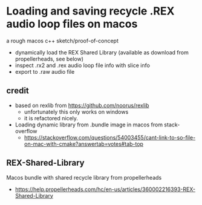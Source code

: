 # Loading and saving recycle .REX audio loop files on macos

a rough macos c++ sketch/proof-of-concept 
* dynamically load the REX Shared Library (available as download from propellerheads, see below) 
* inspect .rx2 and .rex audio loop file info with slice info
* export to .raw audio file

## credit
* based on rexlib from https://github.com/noorus/rexlib 
  * unfortunately this only works on windows 
  * it is refactored nicely. 
* Loading dynamic library from .bundle image in macos from stack-overflow
  * https://stackoverflow.com/questions/54003455/cant-link-to-so-file-on-mac-with-cmake?answertab=votes#tab-top

## REX-Shared-Library
Macos bundle with shared recycle library from propellerheads
* https://help.propellerheads.com/hc/en-us/articles/360002216393-REX-Shared-Library

